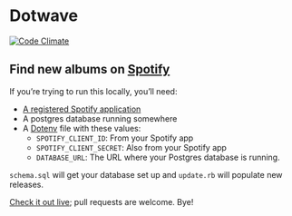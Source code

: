 # Dotwave

[![Code Climate](https://codeclimate.com/github/johnholdun/dotwave/badges/gpa.svg)](https://codeclimate.com/github/johnholdun/dotwave)

## Find new albums on [Spotify][]

If you’re trying to run this locally, you’ll need:

- [A registered Spotify application][Spotify developer]
- A postgres database running somewhere
- A [Dotenv][] file with these values:
  - `SPOTIFY_CLIENT_ID`: From your Spotify app
  - `SPOTIFY_CLIENT_SECRET`: Also from your Spotify app
  - `DATABASE_URL`: The URL where your Postgres database is running.

`schema.sql` will get your database set up and `update.rb` will populate new
releases.

[Check it out live][live]; pull requests are welcome. Bye!

[Spotify]: https://www.spotify.com/
[Spotify developer]: https://developer.spotify.com/my-applications/
[Dotenv]: https://github.com/bkeepers/dotenv
[live]: http://dotwave.johnholdun.com
